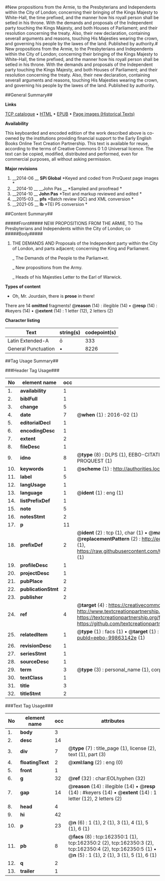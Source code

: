 #New propositions from the Armie, to the Presbyterians and Independents within the City of London; concerning their bringing of the Kings Majesty to White-Hall, the time prefixed, and the manner how his royall person shall be setled in his throne. With the demands and proposals of the Independent party touching the Kings Majesty, and both Houses of Parliament; and their resolution concerning the treaty. Also, their new declaration, containing severall arguments and reasons, touching His Majesties wearing the crown, and governing his people by the lawes of the land. Published by authority.#
New propositions from the Armie, to the Presbyterians and Independents within the City of London; concerning their bringing of the Kings Majesty to White-Hall, the time prefixed, and the manner how his royall person shall be setled in his throne. With the demands and proposals of the Independent party touching the Kings Majesty, and both Houses of Parliament; and their resolution concerning the treaty. Also, their new declaration, containing severall arguments and reasons, touching His Majesties wearing the crown, and governing his people by the lawes of the land. Published by authority.

##General Summary##

**Links**

[TCP catalogue](http://www.ota.ox.ac.uk/tcp/)  • 
[HTML](http://tei.it.ox.ac.uk/tcp/Texts-HTML/free/A90/A90014.html)  • 
[EPUB](http://tei.it.ox.ac.uk/tcp/Texts-EPUB/free/A90/A90014.epub) • 
[Page images (Historical Texts)](https://historicaltexts.jisc.ac.uk/eebo-99863142e)

**Availability**

This keyboarded and encoded edition of the work described above is co-owned by the
    institutions providing financial support to the Early English Books Online Text Creation
    Partnership. This text is available for reuse, according to the terms of  Creative Commons 0 1.0 Universal
    licence. The text can be copied, modified, distributed and performed, even for commercial
    purposes, all without asking permission.

**Major revisions**

1. __2014-06 __ __SPi Global__ *Keyed and coded from ProQuest page images *
1. __2014-10 __ __John Pas __ *Sampled and proofread *
1. __2014-10 __ __John Pas__ *Text and markup reviewed and edited *
1. __2015-03 __ __pfs__ *Batch review (QC) and XML conversion *
1. __2021-05 __ __lb__ *TEI P5 conversion *

##Content Summary##

#####Front#####
NEW PROPOSITIONS FROM THE ARMIE, TO The Presbyterians and Independents within the City of London; co
#####Body#####

1. THE DEMANDS AND Proposals of the Independent party within the City of London, and parts adjacent; concerning the King and Parliament.

    _ The Demands of the People to the Parliam•nt.

    _ New propositions from the Army.

    _ Heads of his Majesties Letter to the Earl of Warwick.

**Types of content**

  * Oh, Mr. Jourdain, there is **prose** in there!

There are 14 **omitted** fragments! 
 @__reason__ (14) : illegible (14)  •  @__resp__ (14) : #keyers (14)  •  @__extent__ (14) : 1 letter (12), 2 letters (2)

**Character listing**


|Text|string(s)|codepoint(s)|
|---|---|---|
|Latin Extended-A|ō|333|
|General Punctuation|•|8226|

##Tag Usage Summary##

###Header Tag Usage###

|No|element name|occ|attributes|
|---|---|---|---|
|1.|__availability__|1||
|2.|__biblFull__|1||
|3.|__change__|5||
|4.|__date__|7| @__when__ (1) : 2016-02 (1)|
|5.|__editorialDecl__|1||
|6.|__encodingDesc__|1||
|7.|__extent__|2||
|8.|__fileDesc__|1||
|9.|__idno__|8| @__type__ (8) : DLPS (1), EEBO-CITATION (1), VID (1), EEBO-PROQUEST (1), STC (3), PROQUEST (1)|
|10.|__keywords__|1| @__scheme__ (1) : http://authorities.loc.gov/ (1)|
|11.|__label__|5||
|12.|__langUsage__|1||
|13.|__language__|1| @__ident__ (1) : eng (1)|
|14.|__listPrefixDef__|1||
|15.|__note__|5||
|16.|__notesStmt__|2||
|17.|__p__|11||
|18.|__prefixDef__|2| @__ident__ (2) : tcp (1), char (1)  •  @__matchPattern__ (2) : ([0-9\-]+):([0-9IVX]+) (1), (.+) (1)  •  @__replacementPattern__ (2) : http://eebo.chadwyck.com/downloadtiff?vid=$1&page=$2 (1), https://raw.githubusercontent.com/textcreationpartnership/Texts/master/tcpchars.xml#$1 (1)|
|19.|__profileDesc__|1||
|20.|__projectDesc__|1||
|21.|__pubPlace__|2||
|22.|__publicationStmt__|2||
|23.|__publisher__|2||
|24.|__ref__|4| @__target__ (4) : https://creativecommons.org/publicdomain/zero/1.0/ (1), http://www.textcreationpartnership.org/docs/. (1), https://textcreationpartnership.org/faq/#faq05 (1), https://github.com/textcreationpartnership (1)|
|25.|__relatedItem__|1| @__type__ (1) : facs (1)  •  @__target__ (1) : https://data.historicaltexts.jisc.ac.uk/view?pubId=eebo-99863142e (1)|
|26.|__revisionDesc__|1||
|27.|__seriesStmt__|1||
|28.|__sourceDesc__|1||
|29.|__term__|3| @__type__ (3) : personal_name (1), corporate_name (1), geographic_name (1)|
|30.|__textClass__|1||
|31.|__title__|3||
|32.|__titleStmt__|2||


###Text Tag Usage###

|No|element name|occ|attributes|
|---|---|---|---|
|1.|__body__|3||
|2.|__desc__|14||
|3.|__div__|7| @__type__ (7) : title_page (1), license (2), text (1), part (3)|
|4.|__floatingText__|2| @__xml:lang__ (2) : eng (0)|
|5.|__front__|1||
|6.|__g__|32| @__ref__ (32) : char:EOLhyphen (32)|
|7.|__gap__|14| @__reason__ (14) : illegible (14)  •  @__resp__ (14) : #keyers (14)  •  @__extent__ (14) : 1 letter (12), 2 letters (2)|
|8.|__head__|4||
|9.|__hi__|42||
|10.|__p__|23| @__n__ (6) : 1 (1), 2 (1), 3 (1), 4 (1), 5 (1), 6 (1)|
|11.|__pb__|8| @__facs__ (8) : tcp:162350:1 (1), tcp:162350:2 (2), tcp:162350:3 (2), tcp:162350:4 (2), tcp:162350:5 (1)  •  @__n__ (5) : 1 (1), 2 (1), 3 (1), 5 (1), 6 (1)|
|12.|__q__|2||
|13.|__trailer__|1||
